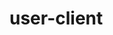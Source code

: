 <!-- generated by markdown-notes-tree -->

# user-client

<!-- optional markdown-notes-tree directory description starts here -->

<!-- optional markdown-notes-tree directory description ends here -->


